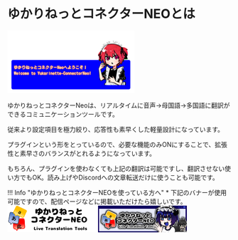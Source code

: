# ゆかりねっとコネクターNEOとは
![Image title](images/title01.png)


ゆかりねっとコネクターNeoは、リアルタイムに音声→母国語→多国語に翻訳ができるコミュニケーションツールです。

従来より設定項目を極力絞り、応答性も素早くした軽量設計になっています。

プラグインという形をとっているので、必要な機能のみONにすることで、拡張性と素早さのバランスがとれるようになっています。

もちろん、プラグインを使わなくても上記の翻訳は可能ですし、翻訳させない使い方でもOK。読み上げやDiscordへの文章転送だけに使うことも可能です。

!!! Info "ゆかりねっとコネクターNEOを使っている方へ"
    * 下記のバナーが使用可能ですので、配信ページなどに掲載いただけたら嬉しいです。
    ![バナー](images/YNCNEO_banner.png)
    <img src="images/YNCNEO_banner2.png" width="200px" />
